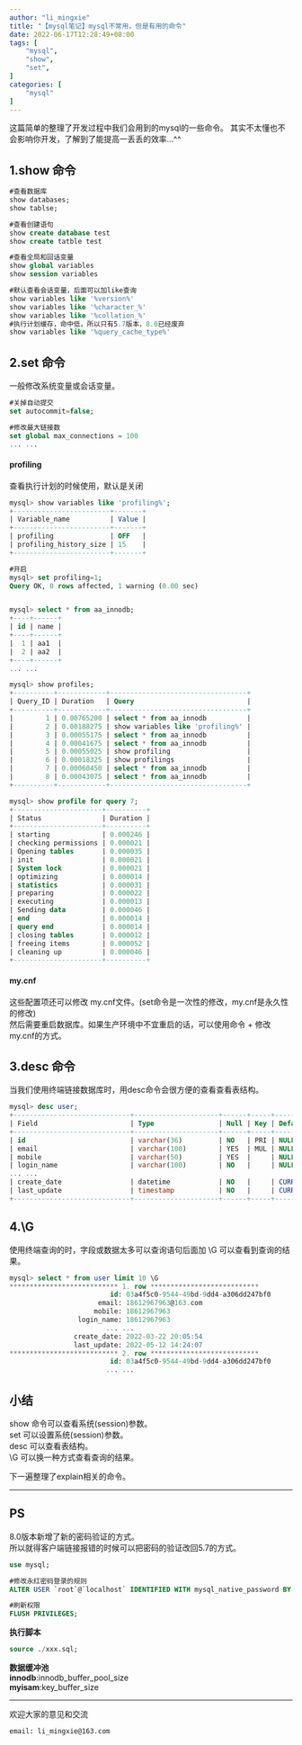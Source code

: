 ```yaml
---
author: "li_mingxie"
title: "【mysql笔记】mysql不常用，但是有用的命令"
date: 2022-06-17T12:28:49+08:00
tags: [
    "mysql",
    "show",
    "set",
]
categories: [
    "mysql"
]
---
```


这篇简单的整理了开发过程中我们会用到的mysql的一些命令。  <!--more-->
其实不太懂也不会影响你开发，了解到了能提高一丢丢的效率...^^  

## 1.show 命令

```sql
#查看数据库
show databases;
show tablse;

#查看创建语句
show create database test
show create tatble test

#查看全局和回话变量
show global variables
show session variables

#默认查看会话变量，后面可以加like查询
show variables like '%version%'
show variables like '%character_%'
show variables like '%collation_%'
#执行计划缓存，命中低，所以只有5.7版本，8.0已经废弃
show variables like '%query_cache_type%'
```

## 2.set 命令

一般修改系统变量或会话变量。

```sql
#关掉自动提交
set autocommit=false;

#修改最大链接数
set global max_connections = 100
... ...
```

#### profiling

查看执行计划的时候使用，默认是关闭  

```sql
mysql> show variables like 'profiling%';
+------------------------+-------+
| Variable_name          | Value |
+------------------------+-------+
| profiling              | OFF   |
| profiling_history_size | 15    |
+------------------------+-------+
```

```sql
#开启
mysql> set profiling=1;
Query OK, 0 rows affected, 1 warning (0.00 sec)


mysql> select * from aa_innodb;
+----+------+
| id | name |
+----+------+
|  1 | aa1  |
|  2 | aa2  |
+----+------+
... ...

mysql> show profiles;
+----------+------------+----------------------------------+
| Query_ID | Duration   | Query                            |
+----------+------------+----------------------------------+
|        1 | 0.00765200 | select * from aa_innodb          |
|        2 | 0.00188275 | show variables like 'profiling%' |
|        3 | 0.00055175 | select * from aa_innodb          |
|        4 | 0.00041675 | select * from aa_innodb          |
|        5 | 0.00055025 | show profiling                   |
|        6 | 0.00018325 | show profilings                  |
|        7 | 0.00060450 | select * from aa_innodb          |
|        8 | 0.00043075 | select * from aa_innodb          |
+----------+------------+----------------------------------+

mysql> show profile for query 7;
+----------------------+----------+
| Status               | Duration |
+----------------------+----------+
| starting             | 0.000246 |
| checking permissions | 0.000021 |
| Opening tables       | 0.000035 |
| init                 | 0.000021 |
| System lock          | 0.000021 |
| optimizing           | 0.000014 |
| statistics           | 0.000031 |
| preparing            | 0.000022 |
| executing            | 0.000013 |
| Sending data         | 0.000046 |
| end                  | 0.000014 |
| query end            | 0.000014 |
| closing tables       | 0.000012 |
| freeing items        | 0.000052 |
| cleaning up          | 0.000046 |
+----------------------+----------+
```

#### my.cnf

这些配置项还可以修改 my.cnf文件。(set命令是一次性的修改，my.cnf是永久性的修改)  
然后需要重启数据库。如果生产环境中不宜重启的话，可以使用命令 + 修改 my.cnf的方式。  

## 3.desc 命令

当我们使用终端链接数据库时，用desc命令会很方便的查看查看表结构。  

```sql
mysql> desc user;
+-----------------------------+---------------------+------+-----+-------------------+-------+
| Field                       | Type                | Null | Key | Default           | Extra |
+-----------------------------+---------------------+------+-----+-------------------+-------+
| id                          | varchar(36)         | NO   | PRI | NULL              |       |
| email                       | varchar(100)        | YES  | MUL | NULL              |       |
| mobile                      | varchar(50)         | YES  |     | NULL              |       |
| login_name                  | varchar(100)        | NO   |     | NULL              |       |
... ...
| create_date                 | datetime            | NO   |     | CURRENT_TIMESTAMP |       |
| last_update                 | timestamp           | NO   |     | CURRENT_TIMESTAMP |       |
+-----------------------------+---------------------+------+-----+-------------------+-------+
```

## 4.\G

使用终端查询的时，字段或数据太多可以查询语句后面加  \G 可以查看到查询的结果。

```sql
mysql> select * from user limit 10 \G
*************************** 1. row ***************************
                         id: 03a4f5c0-9544-49bd-9dd4-a306dd247bf0
                      email: 18612967963@163.com
                     mobile: 18612967963
                 login_name: 18612967963
                        ... ...
                create_date: 2022-03-22 20:05:54
                last_update: 2022-05-12 14:24:07
*************************** 2. row ***************************
                         id: 03a4f5c0-9544-49bd-9dd4-a306dd247bf0
                        ... ...

```

## 小结

show 命令可以查看系统(session)参数。  
set 可以设置系统(session)参数。  
desc 可以查看表结构。  
\G 可以换一种方式查看查询的结果。  

下一遍整理了explain相关的命令。

----------------------------------------------

## PS

8.0版本新增了新的密码验证的方式。  
所以就得客户端链接报错的时候可以把密码的验证改回5.7的方式。  

```sql
use mysql;

#修改永红密码登录的规则
ALTER USER `root`@`localhost` IDENTIFIED WITH mysql_native_password BY '123456';

#刷新权限
FLUSH PRIVILEGES;
```

**执行脚本**

```sql
source ./xxx.sql;
```

**数据缓冲池**  
**innodb**:innodb_buffer_pool_size  
**myisam**:key_buffer_size  

----------------------------------------------
欢迎大家的意见和交流

`email: li_mingxie@163.com`
